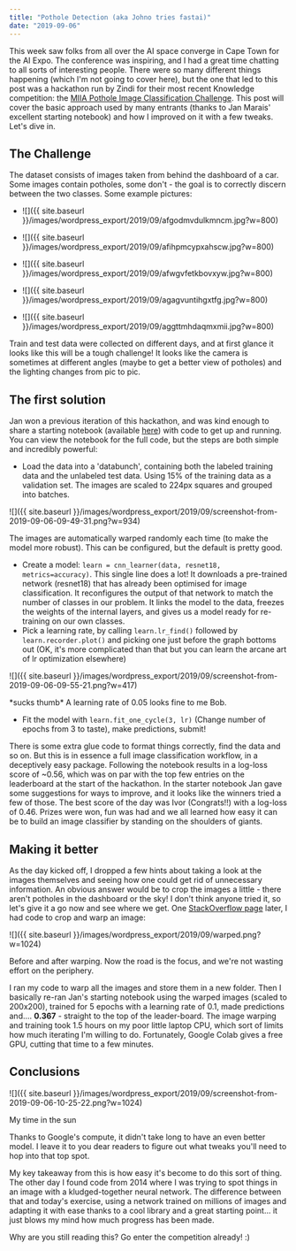 ```yaml
---
title: "Pothole Detection (aka Johno tries fastai)"
date: "2019-09-06"
---
```


This week saw folks from all over the AI space converge in Cape Town for the AI Expo. The conference was inspiring, and I had a great time chatting to all sorts of interesting people. There were so many different things happening (which I'm not going to cover here), but the one that led to this post was a hackathon run by Zindi for their most recent Knowledge competition: the [MIIA Pothole Image Classification Challenge](https://zindi.africa/competitions/miia-pothole-image-classification-challenge). This post will cover the basic approach used by many entrants (thanks to Jan Marais' excellent starting notebook) and how I improved on it with a few tweaks. Let's dive in.

## The Challenge

The dataset consists of images taken from behind the dashboard of a car. Some images contain potholes, some don't - the goal is to correctly discern between the two classes. Some example pictures:

- ![]({{ site.baseurl }}/images/wordpress_export/2019/09/afgodmvdulkmncm.jpg?w=800)
    
- ![]({{ site.baseurl }}/images/wordpress_export/2019/09/afihpmcypxahscw.jpg?w=800)
    
- ![]({{ site.baseurl }}/images/wordpress_export/2019/09/afwgvfetkbovxyw.jpg?w=800)
    
- ![]({{ site.baseurl }}/images/wordpress_export/2019/09/agagvuntihgxtfg.jpg?w=800)
    
- ![]({{ site.baseurl }}/images/wordpress_export/2019/09/aggttmhdaqmxmii.jpg?w=800)
    

Train and test data were collected on different days, and at first glance it looks like this will be a tough challenge! It looks like the camera is sometimes at different angles (maybe to get a better view of potholes) and the lighting changes from pic to pic.

## The first solution

Jan won a previous iteration of this hackathon, and was kind enough to share a starting notebook (available [here](https://github.com/cortexlogic/PotHoleDetection)) with code to get up and running. You can view the notebook for the full code, but the steps are both simple and incredibly powerful:

- Load the data into a 'databunch', containing both the labeled training data and the unlabeled test data. Using 15% of the training data as a validation set. The images are scaled to 224px squares and grouped into batches.

![]({{ site.baseurl }}/images/wordpress_export/2019/09/screenshot-from-2019-09-06-09-49-31.png?w=934)

The images are automatically warped randomly each time (to make the model more robust). This can be configured, but the default is pretty good.

- Create a model: `learn = cnn_learner(data, resnet18, metrics=accuracy)`. This single line does a lot! It downloads a pre-trained network (resnet18) that has already been optimised for image classification. It reconfigures the output of that network to match the number of classes in our problem. It links the model to the data, freezes the weights of the internal layers, and gives us a model ready for re-training on our own classes.
- Pick a learning rate, by calling `learn.lr_find()` followed by `learn.recorder.plot()` and picking one just before the graph bottoms out (OK, it's more complicated than that but you can learn the arcane art of lr optimization elsewhere)

![]({{ site.baseurl }}/images/wordpress_export/2019/09/screenshot-from-2019-09-06-09-55-21.png?w=417)

\*sucks thumb\* A learning rate of 0.05 looks fine to me Bob.

- Fit the model with `learn.fit_one_cycle(3, lr)` (Change number of epochs from 3 to taste), make predictions, submit!

There is some extra glue code to format things correctly, find the data and so on. But this is in essence a full image classification workflow, in a deceptively easy package. Following the notebook results in a log-loss score of ~0.56, which was on par with the top few entries on the leaderboard at the start of the hackathon. In the starter notebook Jan gave some suggestions for ways to improve, and it looks like the winners tried a few of those. The best score of the day was Ivor (Congrats!!) with a log-loss of 0.46. Prizes were won, fun was had and we all learned how easy it can be to build an image classifier by standing on the shoulders of giants.

## Making it better

As the day kicked off, I dropped a few hints about taking a look at the images themselves and seeing how one could get rid of unnecessary information. An obvious answer would be to crop the images a little - there aren't potholes in the dashboard or the sky! I don't think anyone tried it, so let's give it a go now and see where we get. One [StackOverflow page](https://stackoverflow.com/questions/14177744/how-does-perspective-transformation-work-in-pil/14178717) later, I had code to crop and warp an image:

![]({{ site.baseurl }}/images/wordpress_export/2019/09/warped.png?w=1024)

Before and after warping. Now the road is the focus, and we're not wasting effort on the periphery.

I ran my code to warp all the images and store them in a new folder. Then I basically re-ran Jan's starting notebook using the warped images (scaled to 200x200), trained for 5 epochs with a learning rate of 0.1, made predictions and.... **0.367** \- straight to the top of the leader-board. The image warping and training took 1.5 hours on my poor little laptop CPU, which sort of limits how much iterating I'm willing to do. Fortunately, Google Colab gives a free GPU, cutting that time to a few minutes.

## Conclusions

![]({{ site.baseurl }}/images/wordpress_export/2019/09/screenshot-from-2019-09-06-10-25-22.png?w=1024)

My time in the sun

Thanks to Google's compute, it didn't take long to have an even better model. I leave it to you dear readers to figure out what tweaks you'll need to hop into that top spot.

My key takeaway from this is how easy it's become to do this sort of thing. The other day I found code from 2014 where I was trying to spot things in an image with a kludged-together neural network. The difference between that and today's exercise, using a network trained on millions of images and adapting it with ease thanks to a cool library and a great starting point... it just blows my mind how much progress has been made.

Why are you still reading this? Go enter the competition already! :)
